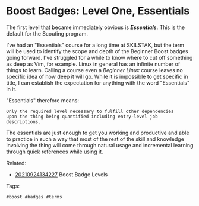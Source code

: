 # Boost Badges: Level One, Essentials

The first level that became immediately obvious is ***Essentials***.
This is the default for the Scouting program.

I've had an "Essentials" course for a long time at SKILSTAK, but the
term will be used to identify the scope and depth of the Beginner Boost
badges going forward. I've struggled for a while to know where to cut
off something as deep as Vim, for example. Linux in general has an
infinite number of things to learn. Calling a course even a *Beginner
Linux* course leaves no specific idea of how deep it will go. While it
is impossible to get specific in title, I can establish the expectation
for anything with the word "Essentials" in it.

"Essentials" therefore means:

    Only the required level necessary to fulfill other dependencies
    upon the thing being quantified including entry-level job
    descriptions.

The essentials are just enough to get you working and productive and
able to practice in such a way that most of the rest of the skill and
knowledge involving the thing will come through natural usage and
incremental learning through quick references while using it.

Related:

* [20210924134227](/20210924134227/) Boost Badge Levels

Tags:

    #boost #badges #terms
